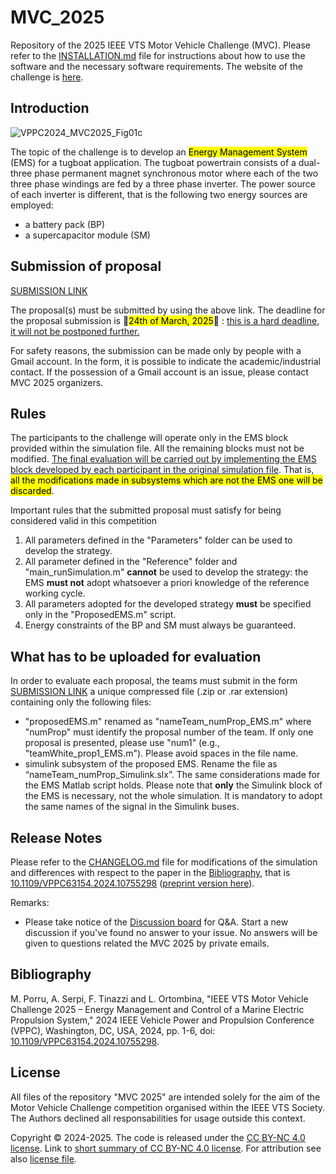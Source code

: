 # MVC_2025
Repository of the 2025 IEEE VTS Motor Vehicle Challenge (MVC). Please refer to the [INSTALLATION.md](INSTALLATION.md) file for instructions about how to use the software and the necessary software requirements.
The website of the challenge is [here](https://vtsociety.org/event/meeting/ieee-vts-motor-vehicles-challenge-2025).

## Introduction
![VPPC2024_MVC2025_Fig01c](https://github.com/user-attachments/assets/3058258b-4cb9-44c9-a135-982c7fad2200)

The topic of the challenge is to develop an <mark>Energy Management System</mark> (EMS) for a tugboat application. The tugboat powertrain consists of a dual-three phase permanent magnet synchronous motor where each of the two three phase windings are fed by a three phase inverter. The power source of each inverter is different, that is the following two energy sources are employed:
* a battery pack (BP)
* a supercapacitor module (SM)

## Submission of proposal
[SUBMISSION LINK](https://forms.gle/N4LjFR53m6wfZPHh6)

The proposal(s) must be submitted by using the above link. The deadline for the proposal submission is :red_circle:<mark>24th of March, 2025</mark>:red_circle: : <ins>this is a hard deadline, it will not be postponed further.</ins>

For safety reasons, the submission can be made only by people with a Gmail account. In the form, it is possible to indicate the academic/industrial contact. If the possession of a Gmail account is an issue, please contact MVC 2025 organizers.


## Rules
The participants to the challenge will operate only in the EMS block provided within the simulation file. All the remaining blocks must not be modified. <ins>The final evaluation will be carried out by implementing the EMS block developed by each participant in the original simulation file</ins>. That is, <mark>all the modifications made in subsystems which are not the EMS one will be discarded</mark>. 

Important rules that the submitted proposal must satisfy for being considered valid in this competition
1. All parameters defined in the "Parameters" folder can be used to develop the strategy.
2. All parameter defined in the "Reference" folder and "main_runSimulation.m" **cannot** be used to develop the strategy: the EMS **must not** adopt whatsoever a priori knowledge of the reference working cycle.
3. All parameters adopted for the developed strategy **must** be specified only in the "ProposedEMS.m" script.
4. Energy constraints of the BP and SM must always be guaranteed.

## What has to be uploaded for evaluation
In order to evaluate each proposal, the teams must submit in the form [SUBMISSION LINK](https://forms.gle/N4LjFR53m6wfZPHh6) a unique compressed file (.zip or .rar extension) containing only the following files:
- "proposedEMS.m" renamed as "nameTeam_numProp_EMS.m" where "numProp" must identify the proposal number of the team. If only one proposal is presented, please use "num1" (e.g., "teamWhite_prop1_EMS.m"). Please avoid spaces in the file name.
- simulink subsystem of the proposed EMS. Rename the file as “nameTeam_numProp_Simulink.slx”. The same considerations made for the EMS Matlab script holds. Please note that **only** the Simulink block of the EMS is necessary, not the whole simulation. It is mandatory to adopt the same names of the signal in the Simulink buses.

## Release Notes
Please refer to the [CHANGELOG.md](https://github.com/VTSociety/MVC_2025/blob/main/CHANGELOG.md) file for modifications of the simulation and differences with respect to the paper in the [Bibliography](), that is [10.1109/VPPC63154.2024.10755298](https://ieeexplore.ieee.org/document/10755298) ([preprint version here](Materials)).

Remarks:
* Please take notice of the [Discussion board](https://github.com/VTSociety/MVC_2025/discussions) for Q&A. Start a new discussion if you've found no answer to your issue. No answers will be given to questions related the MVC 2025 by private emails.

## Bibliography
M. Porru, A. Serpi, F. Tinazzi and L. Ortombina, "IEEE VTS Motor Vehicle Challenge 2025 – Energy Management and Control of a Marine Electric Propulsion System," 2024 IEEE Vehicle Power and Propulsion Conference (VPPC), Washington, DC, USA, 2024, pp. 1-6, doi: [10.1109/VPPC63154.2024.10755298](https://ieeexplore.ieee.org/document/10755298).

## License
All files of the repository "MVC 2025" are intended solely for the aim of the Motor Vehicle Challenge competition organised within the IEEE VTS Society. The Authors declined all responsabilities for usage outside this context. 

Copyright © 2024-2025. The code is released under the [CC BY-NC 4.0 license](https://creativecommons.org/licenses/by-nc/4.0/legalcode). Link to [short summary of CC BY-NC 4.0 license](https://creativecommons.org/licenses/by-nc/4.0/). For attribution see also [license file](LICENSE.md).


